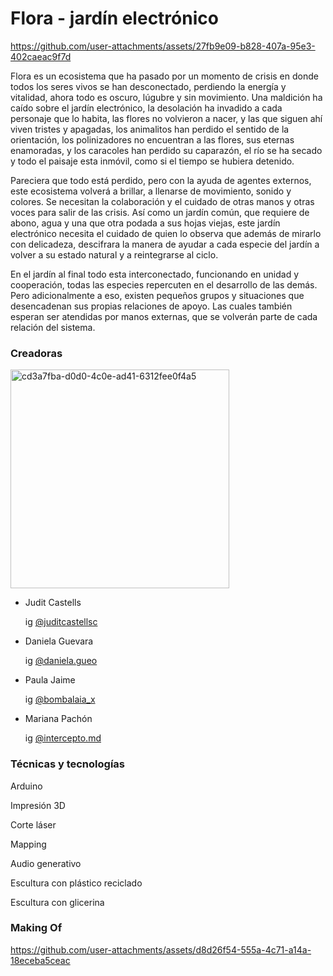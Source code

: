 # Flora - jardín electrónico

https://github.com/user-attachments/assets/27fb9e09-b828-407a-95e3-402caeac9f7d

Flora es un ecosistema que ha pasado por un momento de crisis en donde todos los seres vivos se han desconectado, perdiendo la energía y vitalidad, ahora todo es oscuro, lúgubre y sin movimiento. Una maldición ha caído sobre el jardín electrónico, la desolación ha invadido a cada personaje que lo habita, las flores no volvieron a nacer, y las que siguen ahí viven tristes y apagadas, los animalitos han perdido el sentido de la orientación, los polinizadores no encuentran a las flores, sus eternas enamoradas, y los caracoles han perdido su caparazón, el río se ha secado y todo el paisaje esta inmóvil, como si el tiempo se hubiera detenido.

Pareciera que todo está perdido, pero con la ayuda de agentes externos, este ecosistema volverá a brillar, a llenarse de movimiento, sonido y colores. Se necesitan la colaboración y el cuidado de otras manos y otras voces para salir de las crisis. Así como un jardín común, que requiere de abono, agua y una que otra podada a sus hojas viejas, este jardín electrónico necesita el cuidado de quien lo observa que además de mirarlo con delicadeza, descifrara la manera de ayudar a cada especie del jardín a volver a su estado natural y a reintegrarse al ciclo.

En el jardín al final todo esta interconectado, funcionando en unidad y cooperación, todas las especies repercuten en el desarrollo de las demás. Pero adicionalmente a eso, existen pequeños grupos y situaciones que desencadenan sus propias relaciones de apoyo. Las cuales también esperan ser atendidas por manos externas, que se volverán parte de cada relación del sistema.

### Creadoras

<img src="https://github.com/user-attachments/assets/63cf5066-b9f8-47d5-81ed-57a1b0528c15" alt="cd3a7fba-d0d0-4c0e-ad41-6312fee0f4a5" width="350">


- Judit Castells

  ig [@juditcastellsc](https://www.instagram.com/juditcastellsc/)

- Daniela Guevara

  ig [@daniela.gueo](https://www.instagram.com/daniela.gueo/)

- Paula Jaime

  ig [@bombalaia_x](https://www.instagram.com/bombalaia_x/)

- Mariana Pachón

  ig [@intercepto.md](https://www.instagram.com/intercepto.md/)

### Técnicas y tecnologías
Arduino

Impresión 3D

Corte láser

Mapping

Audio generativo

Escultura con plástico reciclado

Escultura con glicerina

### Making Of

https://github.com/user-attachments/assets/d8d26f54-555a-4c71-a14a-18eceba5ceac
